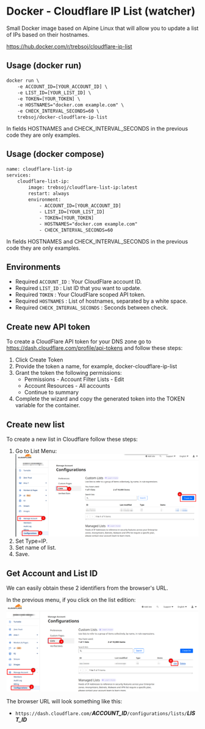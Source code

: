 # Docker - Cloudflare IP List (watcher)

Small Docker image based on Alpine Linux that will allow you to update a list of IPs based on their hostnames.

https://hub.docker.com/r/trebsoj/cloudflare-ip-list

## Usage (docker run)
```
docker run \
    -e ACCOUNT_ID=[YOUR_ACCOUNT_ID] \
    -e LIST_ID=[YOUR_LIST_ID] \
    -e TOKEN=[YOUR_TOKEN] \
    -e HOSTNAMES="docker.com example.com" \
    -e CHECK_INTERVAL_SECONDS=60 \
    trebsoj/docker-cloudflare-ip-list

```
In fields HOSTNAMES and CHECK_INTERVAL_SECONDS in the previous code they are only examples.

## Usage (docker compose)
```
name: cloudflare-list-ip
services:
    cloudflare-list-ip:
        image: trebsoj/cloudflare-list-ip:latest
        restart: always
        environment:
            - ACCOUNT_ID=[YOUR_ACCOUNT_ID]
            - LIST_ID=[YOUR_LIST_ID]
            - TOKEN=[YOUR_TOKEN]
            - HOSTNAMES="docker.com example.com"
            - CHECK_INTERVAL_SECONDS=60

```
In fields HOSTNAMES and CHECK_INTERVAL_SECONDS in the previous code they are only examples.

## Environments
- Required `ACCOUNT_ID` : Your CloudFlare account ID.
- Required `LIST_ID` : List ID that you want to update.
- Required `TOKEN` : Your CloudFlare scoped API token.
- Required `HOSTNAMES` : List of hostnames, separated by a white space.
- Required `CHECK_INTERVAL_SECONDS` : Seconds between check.

## Create new API token

To create a CloudFlare API token for your DNS zone go to https://dash.cloudflare.com/profile/api-tokens and follow these steps:

1. Click Create Token
2. Provide the token a name, for example, docker-cloudflare-ip-list
3. Grant the token the following permissions:
   - Permissions - Account Filter Lists - Edit
   - Account Resources - All accounts
   - Continue to summary
4. Complete the wizard and copy the generated token into the TOKEN variable for the container.

## Create new list
To create a new list in Cloudflare follow these steps:
1. Go to List Menu:
   ![List menu](/images/create-new-list-01.png)
2. Set Type=IP.
3. Set name of list.
4. Save.

## Get Account and List ID
We can easily obtain these 2 identifiers from the browser's URL.

In the previous menu, if you click on the list edition:
![List menu](/images/create-new-list-02.png)

The browser URL will look something like this:


- `https://dash.cloudflare.com/`***ACCOUNT_ID***`/configurations/lists/`***LIST_ID***